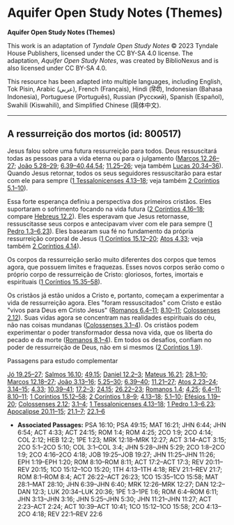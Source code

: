 # Aquifer Open Study Notes (Themes)

**Aquifer Open Study Notes (Themes)**

This work is an adaptation of *Tyndale Open Study Notes* © 2023 Tyndale House Publishers, licensed under the CC BY\-SA 4\.0 license. The adaptation, *Aquifer Open Study Notes*, was created by BiblioNexus and is also licensed under CC BY\-SA 4\.0\.

This resource has been adapted into multiple languages, including English, Tok Pisin, Arabic (عربي), French (Français), Hindi (हिंदी), Indonesian (Bahasa Indonesia), Portuguese (Português), Russian (Русский), Spanish (Español), Swahili (Kiswahili), and Simplified Chinese (简体中文).



--------------------------------

## A ressurreição dos mortos (id: 800517)

Jesus falou sobre uma futura ressurreição para todos. Deus ressuscitará todas as pessoas para a vida eterna ou para o julgamento ([Marcos 12\.26–27](https://ref.ly/Mark12:26-Mark12:27); [João 5\.28–29](https://ref.ly/John5:28-John5:29); [6\.39–40](https://ref.ly/John6:39-John6:40),[44](https://ref.ly/John6:44),[54](https://ref.ly/John6:54); [11\.25–26](https://ref.ly/John11:25-John11:26); veja também [Lucas 20\.34–36](https://ref.ly/Luke20:34-Luke20:36)). Quando Jesus retornar, todos os seus seguidores ressuscitarão para estar com ele para sempre ([1 Tessalonicenses 4\.13–18](https://ref.ly/1Thess4:13-1Thess4:18); veja também [2 Coríntios 5\.1–10](https://ref.ly/2Cor5:1-2Cor5:10)).

Essa forte esperança definiu a perspectiva dos primeiros cristãos. Eles suportaram o sofrimento focando na vida futura ([2 Coríntios 4\.16–18](https://ref.ly/2Cor4:16-2Cor4:18); compare [Hebreus 12\.2](https://ref.ly/Heb12:2)). Eles esperavam que Jesus retornasse, ressuscitasse seus corpos e antecipavam viver com ele para sempre ([1 Pedro 1\.3–6](https://ref.ly/1Pet1:3-1Pet1:6),[23](https://ref.ly/1Pet1:23)). Eles basearam sua fé no fundamento da própria ressurreição corporal de Jesus ([1 Coríntios 15\.12–20](https://ref.ly/1Cor15:12-1Cor15:20); [Atos 4\.33](https://ref.ly/Acts4:33); veja também [2 Coríntios 4\.14](https://ref.ly/2Cor4:14)).

Os corpos da ressurreição serão muito diferentes dos corpos que temos agora, que possuem limites e fraquezas. Esses novos corpos serão como o próprio corpo de ressurreição de Cristo: gloriosos, fortes, imortais e espirituais ([1 Coríntios 15\.35–58](https://ref.ly/1Cor15:35-1Cor15:58)).

Os cristãos já estão unidos a Cristo e, portanto, começam a experimentar a vida de ressurreição agora. Eles "foram ressuscitados" com Cristo e estão "vivos para Deus em Cristo Jesus" ([Romanos 6\.4–11](https://ref.ly/Rom6:4-Rom6:11); [8\.10–11](https://ref.ly/Rom8:10-Rom8:11); [Colossenses 2\.12](https://ref.ly/Col2:12)). Suas vidas agora se concentram nas realidades espirituais do céu, não nas coisas mundanas ([Colossenses 3\.1–4](https://ref.ly/Col3:1-Col3:4)). Os cristãos podem experimentar o poder transformador dessa nova vida, que os liberta do pecado e da morte ([Romanos 8\.1–4](https://ref.ly/Rom8:1-Rom8:4)). Em todos os desafios, confiam no poder de ressurreição de Deus, não em si mesmos ([2 Coríntios 1\.9](https://ref.ly/2Cor1:9)).

Passagens para estudo complementar

[Jó 19\.25–27](https://ref.ly/Job19:25-Job19:27); [Salmos 16\.10](https://ref.ly/Ps16:10); [49\.15](https://ref.ly/Ps49:15); [Daniel 12\.2–3](https://ref.ly/Dan12:2-Dan12:3); [Mateus 16\.21](https://ref.ly/Matt16:21); [28\.1–10](https://ref.ly/Matt28:1-Matt28:10); [Marcos 12\.18–27](https://ref.ly/Mark12:18-Mark12:27); [João 3\.13–16](https://ref.ly/John3:13-John3:16); [5\.25–30](https://ref.ly/John5:25-John5:30); [6\.39–40](https://ref.ly/John6:39-John6:40); [11\.21–27](https://ref.ly/John11:21-John11:27); [Atos 2\.23–24](https://ref.ly/Acts2:23-Acts2:24); [3\.14–15](https://ref.ly/Acts3:14-Acts3:15); [4\.33](https://ref.ly/Acts4:33); [10\.39–41](https://ref.ly/Acts10:39-Acts10:41); [17\.2–3](https://ref.ly/Acts17:2-Acts17:3); [24\.15](https://ref.ly/Acts24:15); [26\.22–23](https://ref.ly/Acts26:22-Acts26:23); [Romanos 1\.4](https://ref.ly/Rom1:4); [4\.25](https://ref.ly/Rom4:25); [6\.4–11](https://ref.ly/Rom6:4-Rom6:11); [8\.10–11](https://ref.ly/Rom8:10-Rom8:11); [1 Coríntios 15\.12–58](https://ref.ly/1Cor15:12-1Cor15:58); [2 Coríntios 1\.8–9](https://ref.ly/2Cor1:8-2Cor1:9); [4\.13–18](https://ref.ly/2Cor4:13-2Cor4:18); [5\.1–10](https://ref.ly/2Cor5:1-2Cor5:10); [Efésios 1\.19–20](https://ref.ly/Eph1:19-Eph1:20); [Colossenses 2\.12](https://ref.ly/Col2:12); [3\.1–4](https://ref.ly/Col3:1-Col3:4); [1 Tessalonicenses 4\.13–18](https://ref.ly/1Thess4:13-1Thess4:18); [1 Pedro 1\.3–6](https://ref.ly/1Pet1:3-1Pet1:6),[23](https://ref.ly/1Pet1:23); [Apocalipse 20\.11–15](https://ref.ly/Rev20:11-Rev20:15); [21\.1–7](https://ref.ly/Rev21:1-Rev21:7); [22\.1–6](https://ref.ly/Rev22:1-Rev22:6)

* **Associated Passages:** PSA 16:10; PSA 49:15; MAT 16:21; JHN 6:44; JHN 6:54; ACT 4:33; ACT 24:15; ROM 1:4; ROM 4:25; 2CO 1:9; 2CO 4:14; COL 2:12; HEB 12:2; 1PE 1:23; MRK 12:18–MRK 12:27; ACT 3:14–ACT 3:15; 2CO 5:1–2CO 5:10; COL 3:1–COL 3:4; JHN 5:28–JHN 5:29; 2CO 1:8–2CO 1:9; 2CO 4:16–2CO 4:18; JOB 19:25–JOB 19:27; JHN 11:25–JHN 11:26; EPH 1:19–EPH 1:20; ROM 8:10–ROM 8:11; ACT 17:2–ACT 17:3; REV 20:11–REV 20:15; 1CO 15:12–1CO 15:20; 1TH 4:13–1TH 4:18; REV 21:1–REV 21:7; ROM 8:1–ROM 8:4; ACT 26:22–ACT 26:23; 1CO 15:35–1CO 15:58; MAT 28:1–MAT 28:10; JHN 6:39–JHN 6:40; MRK 12:26–MRK 12:27; DAN 12:2–DAN 12:3; LUK 20:34–LUK 20:36; 1PE 1:3–1PE 1:6; ROM 6:4–ROM 6:11; JHN 3:13–JHN 3:16; JHN 5:25–JHN 5:30; JHN 11:21–JHN 11:27; ACT 2:23–ACT 2:24; ACT 10:39–ACT 10:41; 1CO 15:12–1CO 15:58; 2CO 4:13–2CO 4:18; REV 22:1–REV 22:6

